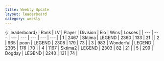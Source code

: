 ```yaml
---
title: Weekly Update
layout: leaderboard
category: weekly
---
```


{: .leaderboard}
| Rank | LV | Player | Division | Elo | Wins | Losses |
| --- | --- | --- | --- | --- | --- | --- |
| <span data-change="1">1</span> | 2467 | <span title="ID: 353063">Sktima</span> | LEGEND | <span data-change="47">2360</span> | <span data-change="22">133</span> | <span data-change="2">21</span> |
| <span data-change="-1">2</span> | 965 | <span title="ID: 540690">poon</span> | LEGEND | <span data-change="-32">2308</span> | <span data-change="29">179</span> | <span data-change="11">73</span> |
| <span data-change="7">3</span> | 983 | <span title="ID: 692745">Wonderful</span> | LEGEND | <span data-change="101">2305</span> | <span data-change="57">176</span> | <span data-change="14">70</span> |
| <span data-change="2">4</span> | 1167 | <span title="ID: 402846">Sktima2</span> | LEGEND | <span data-change="93">2303</span> | <span data-change="34">82</span> | <span data-change="8">21</span> |
| <span data-change="16">5</span> | 299 | <span title="ID: 649259">Dogday</span> | LEGEND | <span data-change="127">2240</span> | <span data-change="32">131</span> | <span data-change="10">74</span> |